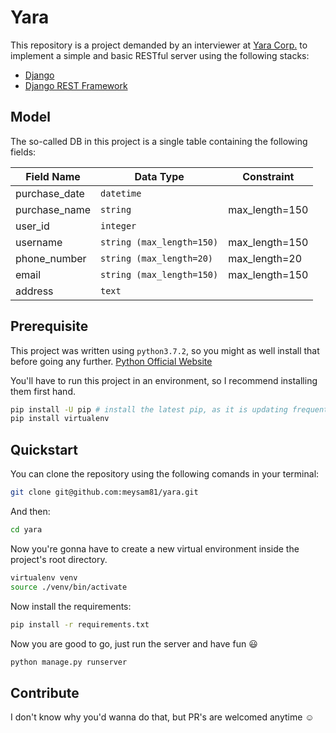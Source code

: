 # Yara
This repository is a project demanded by an interviewer at [Yara Corp.](https://yaramobile.com/) to implement a simple and basic RESTful server using the following stacks:
* [Django](https://www.djangoproject.com/)
* [Django REST Framework](https://www.django-rest-framework.org/)

## Model
The so-called DB in this project is a single table containing the following fields:


| Field Name    |  Data Type                 | Constraint       |
|---------------|--------------------------- |------------------|
| purchase_date |  `datetime`                |                  |
| purchase_name |  `string`                  | max_length=150   |
| user_id       |  `integer`                 |                  |
| username      |  `string (max_length=150)` | max_length=150   |
| phone_number  |  `string (max_length=20)`  | max_length=20    |
| email         |  `string (max_length=150)` | max_length=150   |
| address       |  `text`                    |                  |

## Prerequisite
This project was written using `python3.7.2`, so you might as well install that before going any further.
[Python Official Website](https://www.python.org/)

You'll have to run this project in an environment, so I recommend installing them first hand.
```bash
pip install -U pip # install the latest pip, as it is updating frequently
pip install virtualenv
```

## Quickstart
You can clone the repository using the following comands in your terminal:
```bash
git clone git@github.com:meysam81/yara.git
```

And then:
```bash
cd yara
```

Now you're gonna have to create a new virtual environment inside the project's root directory.
```bash
virtualenv venv
source ./venv/bin/activate
``` 

Now install the requirements:
```bash
pip install -r requirements.txt
```

Now you are good to go, just run the server and have fun :smiley:
```bash
python manage.py runserver
```

## Contribute
I don't know why you'd wanna do that, but PR's are welcomed anytime :relaxed:
